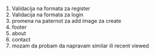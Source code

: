 1. Validacija na formata za register
2. Validacija na formata za login
3. promena na paternot za add image za create
4. footer
5. about
6. contact
7. mozam da probam da napravam similar ili recent viewed
